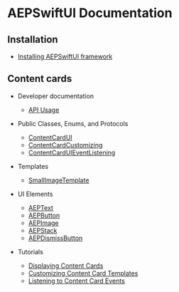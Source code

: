 # AEPSwiftUI Documentation

## Installation

* [Installing AEPSwiftUI framework](./getting-started.md)

## Content cards

* Developer documentation 

    * [API Usage](./api-usage.md)

* Public Classes, Enums, and Protocols

    * [ContentCardUI](./ContentCard/PublicClasses/contentcardui.md)
    * [ContentCardCustomizing](./ContentCard/PublicClasses/contentcardcustomizing.md)
    * [ContentCardUIEventListening](./ContentCard/PublicClasses/contentcarduieventlistening.md)

* Templates

    * [SmallImageTemplate](./ContentCard/PublicClasses/SmallImageTemplate.md)

* UI Elements

    * [AEPText](./ContentCard/PublicClasses/UIElements/aeptext.md)
    * [AEPButton](./ContentCard/PublicClasses/UIElements/aepbutton.md)
    * [AEPImage](./ContentCard/PublicClasses/UIElements/aepimage.md)
    * [AEPStack](./ContentCard/PublicClasses/UIElements/aepstack.md)
    * [AEPDismissButton](./ContentCard/PublicClasses/UIElements/aepdismissbutton.md)

* Tutorials

    * [Displaying Content Cards](./ContentCard/Tutorial/displaying-content-cards.md) 
    * [Customizing Content Card Templates](./ContentCard/Tutorial/customizing-content-card-templates.md)
    * [Listening to Content Card Events](./ContentCard/Tutorial/listening-content-card-events.md)
